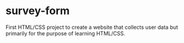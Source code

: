 # survey-form
First HTML/CSS project to create a website that collects user data but primarily for the purpose of learning HTML/CSS.
